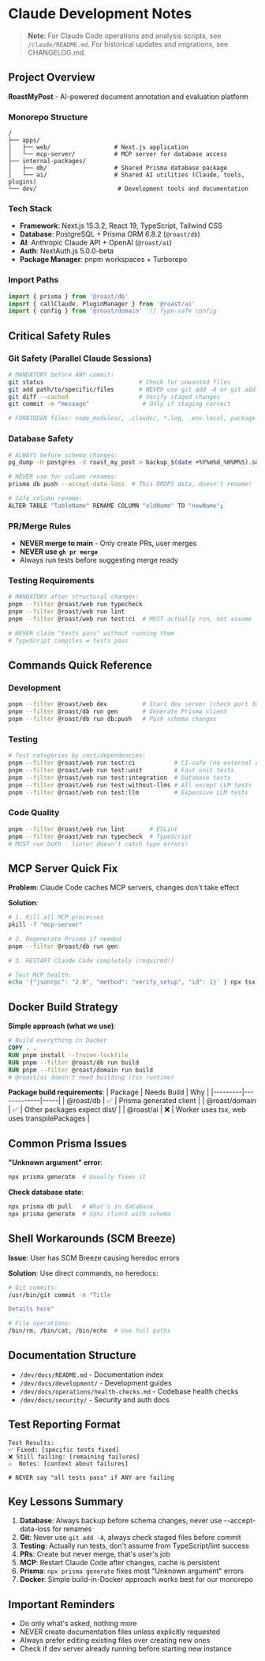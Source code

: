 # Claude Development Notes

> **Note**: For Claude Code operations and analysis scripts, see `/claude/README.md`. For historical updates and migrations, see CHANGELOG.md.

## Project Overview
**RoastMyPost** - AI-powered document annotation and evaluation platform

### Monorepo Structure
```
/
├── apps/
│   ├── web/                  # Next.js application
│   └── mcp-server/           # MCP server for database access
├── internal-packages/
│   ├── db/                   # Shared Prisma database package
│   └── ai/                   # Shared AI utilities (Claude, tools, plugins)
└── dev/                       # Development tools and documentation
```

### Tech Stack
- **Framework**: Next.js 15.3.2, React 19, TypeScript, Tailwind CSS
- **Database**: PostgreSQL + Prisma ORM 6.8.2 (`@roast/db`)
- **AI**: Anthropic Claude API + OpenAI (`@roast/ai`)
- **Auth**: NextAuth.js 5.0.0-beta
- **Package Manager**: pnpm workspaces + Turborepo

### Import Paths
```typescript
import { prisma } from '@roast/db'
import { callClaude, PluginManager } from '@roast/ai'
import { config } from '@roast/domain'  // Type-safe config
```

## Critical Safety Rules

### Git Safety (Parallel Claude Sessions)
```bash
# MANDATORY before ANY commit:
git status                           # Check for unwanted files
git add path/to/specific/files       # NEVER use git add -A or git add .
git diff --cached                    # Verify staged changes
git commit -m "message"               # Only if staging correct

# FORBIDDEN files: node_modules/, .claude/, *.log, .env.local, package-lock.json
```

### Database Safety
```bash
# ALWAYS before schema changes:
pg_dump -U postgres -d roast_my_post > backup_$(date +%Y%m%d_%H%M%S).sql

# NEVER use for column renames:
prisma db push --accept-data-loss  # This DROPS data, doesn't rename!

# Safe column rename:
ALTER TABLE "TableName" RENAME COLUMN "oldName" TO "newName";
```

### PR/Merge Rules
- **NEVER merge to main** - Only create PRs, user merges
- **NEVER use `gh pr merge`**
- Always run tests before suggesting merge ready

### Testing Requirements
```bash
# MANDATORY after structural changes:
pnpm --filter @roast/web run typecheck
pnpm --filter @roast/web run lint
pnpm --filter @roast/web run test:ci  # MUST actually run, not assume

# NEVER claim "tests pass" without running them
# TypeScript compiles ≠ tests pass
```

## Commands Quick Reference

### Development
```bash
pnpm --filter @roast/web dev          # Start dev server (check port 3000 first!)
pnpm --filter @roast/db run gen       # Generate Prisma client
pnpm --filter @roast/db run db:push   # Push schema changes
```

### Testing
```bash
# Test categories by cost/dependencies:
pnpm --filter @roast/web run test:ci           # CI-safe (no external deps)
pnpm --filter @roast/web run test:unit         # Fast unit tests
pnpm --filter @roast/web run test:integration  # Database tests
pnpm --filter @roast/web run test:without-llms # All except LLM tests
pnpm --filter @roast/web run test:llm          # Expensive LLM tests
```

### Code Quality
```bash
pnpm --filter @roast/web run lint       # ESLint
pnpm --filter @roast/web run typecheck  # TypeScript
# MUST run both - linter doesn't catch type errors!
```

## MCP Server Quick Fix

**Problem**: Claude Code caches MCP servers, changes don't take effect

**Solution**:
```bash
# 1. Kill all MCP processes
pkill -f "mcp-server"

# 2. Regenerate Prisma if needed
pnpm --filter @roast/db run gen

# 3. RESTART Claude Code completely (required!)

# Test MCP health:
echo '{"jsonrpc": "2.0", "method": "verify_setup", "id": 1}' | npx tsx apps/mcp-server/src/index.ts
```

## Docker Build Strategy

**Simple approach (what we use)**:
```dockerfile
# Build everything in Docker
COPY . .
RUN pnpm install --frozen-lockfile
RUN pnpm --filter @roast/db run build
RUN pnpm --filter @roast/domain run build
# @roast/ai doesn't need building (tsx runtime)
```

**Package build requirements**:
| Package | Needs Build | Why |
|---------|-------------|-----|
| @roast/db | ✅ | Prisma generated client |
| @roast/domain | ✅ | Other packages expect dist/ |
| @roast/ai | ❌ | Worker uses tsx, web uses transpilePackages |

## Common Prisma Issues

**"Unknown argument" error**:
```bash
npx prisma generate  # Usually fixes it
```

**Check database state**:
```bash
npx prisma db pull   # What's in database
npx prisma generate  # Sync client with schema
```

## Shell Workarounds (SCM Breeze)

**Issue**: User has SCM Breeze causing heredoc errors

**Solution**: Use direct commands, no heredocs:
```bash
# Git commits:
/usr/bin/git commit -m "Title

Details here"

# File operations:
/bin/rm, /bin/cat, /bin/echo  # Use full paths
```

## Documentation Structure
- `/dev/docs/README.md` - Documentation index
- `/dev/docs/development/` - Development guides
- `/dev/docs/operations/health-checks.md` - Codebase health checks
- `/dev/docs/security/` - Security and auth docs

## Test Reporting Format
```
Test Results:
✅ Fixed: [specific tests fixed]
❌ Still failing: [remaining failures]
⚠️  Notes: [context about failures]

# NEVER say "all tests pass" if ANY are failing
```

## Key Lessons Summary

1. **Database**: Always backup before schema changes, never use --accept-data-loss for renames
2. **Git**: Never use `git add -A`, always check staged files before commit
3. **Testing**: Actually run tests, don't assume from TypeScript/lint success
4. **PRs**: Create but never merge, that's user's job
5. **MCP**: Restart Claude Code after changes, cache is persistent
6. **Prisma**: `npx prisma generate` fixes most "Unknown argument" errors
7. **Docker**: Simple build-in-Docker approach works best for our monorepo

## Important Reminders
- Do only what's asked, nothing more
- NEVER create documentation files unless explicitly requested
- Always prefer editing existing files over creating new ones
- Check if dev server already running before starting new instance